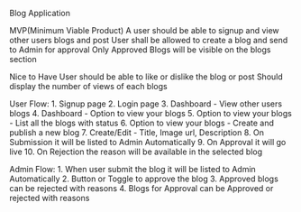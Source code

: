Blog Application

MVP(Minimum Viable Product)
A user should be able to signup and view other users blogs and post
User shall be allowed to create a blog and send to Admin for approval
Only Approved Blogs will be visible on the blogs section

Nice to Have
User should be able to like or dislike the blog or post
Should display the number of views of each blogs


User Flow:
    1. Signup page
    2. Login page
    3. Dashboard - View other users blogs
    4. Dashboard - Option to view your blogs
    5. Option to view your blogs - List all the blogs with status
    6. Option to view your blogs - Create and publish a new blog
    7. Create/Edit - Title, Image url, Description
    8. On Submission it will be listed to Admin Automatically
    9. On Approval it will go live
    10. On Rejection the reason will be available in the selected blog

Admin Flow:
    1. When user submit the blog it will be listed to Admin Automatically
    2. Button or Toggle to approve the blog
    3. Approved blogs can be rejected with reasons
    4. Blogs for Approval can be Approved or rejected with reasons
